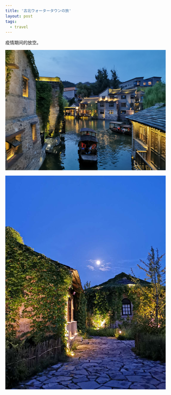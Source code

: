 ```yaml
---
title: '古北ウォータータウンの旅'
layout: post
tags:
  - travel
---
```


疫情期间的放空。

![小镇](/assets/images/2020/IMG_20200801_194604.jpg)
<!-- more -->
![月色](/assets/images/2020/IMG_20200802_112447.jpeg)
